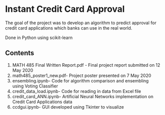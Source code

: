 # Instant Credit Card Approval
The goal of the project was to develop an algorithm to predict approval for credit card applications which banks can use in the real world.

Done in Python using scikit-learn

## Contents
1. MATH 485 Final Written Report.pdf - Final project report submitted on 12 May 2020
2. math485_poster1_new.pdf- Project poster presented on 7 May 2020
3. ensembling.ipynb- Code for algorithm comparison and ensembling using Voting Classifier
4. credit_data_load.ipynb- Code for reading in data from Excel file
5. credit_card_ANN.ipynb- Artificial Neural Networks implementation on Credit Card Applications data
6. ccdgui.ipynb- GUI developed using Tkinter to visualize
